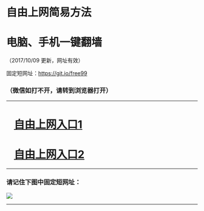 ﻿# 自由上网简易方法

# 电脑、手机一键翻墙

（2017/10/09 更新，网址有效）

固定短网址：https://git.io/free99

### （微信如打不开，请转到浏览器打开）


***





# &nbsp;&nbsp; <a href="http://ft1400724564.fwq-tz-1001.info/fwqtz01.html?t=100900110412 " target="_blank">自由上网入口1</a>
# &nbsp;&nbsp; <a href="http://ft2308327491.fwq-tz-1002.info/fwqtz02.html?t=100900124849 " target="_blank">自由上网入口2</a>
***

### 请记住下图中固定短网址：

<img src="https://s3-us-west-2.amazonaws.com/fwq-1001/yjfq-20170905okok.png" /> 


***

